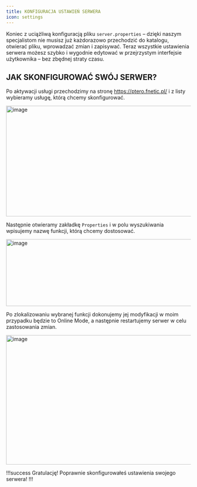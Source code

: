 ```yaml
---
title: KONFIGURACJA USTAWIEŃ SERWERA
icon: settings
---
```

Koniec z uciążliwą konfiguracją pliku ```server.properties``` – dzięki naszym specjalistom nie musisz już każdorazowo przechodzić do katalogu, otwierać pliku, wprowadzać zmian i zapisywać. Teraz wszystkie ustawienia serwera możesz szybko i wygodnie edytować w przejrzystym interfejsie użytkownika – bez zbędnej straty czasu.

## JAK SKONFIGUROWAĆ SWÓJ SERWER?
Po aktywacji usługi przechodzimy na stronę https://ptero.fnetic.pl/ i z listy wybieramy usługę, którą chcemy skonfigurować.

<img width="733" height="301" alt="image" src="https://github.com/user-attachments/assets/2b0fbd20-6215-4363-b790-3525e5b685fd" /><br>

Następnie otwieramy zakładkę ```Properties``` i w polu wyszukiwania wpisujemy nazwę funkcji, którą chcemy dostosować.


<img width="1543" height="182" alt="image" src="https://github.com/user-attachments/assets/94ca2b6b-ed41-4b87-92f9-c119bc4273a2" /><br>


Po zlokalizowaniu wybranej funkcji dokonujemy jej modyfikacji w moim przypadku będzie to Online Mode, a następnie restartujemy serwer w celu zastosowania zmian.


<img width="1601" height="352" alt="image" src="https://github.com/user-attachments/assets/51a03df4-ad92-422b-84e1-172f1d6e7ffd" /><br>


!!!success Gratulację!
Poprawnie skonfigurowałeś ustawienia swojego serwera!
!!!
